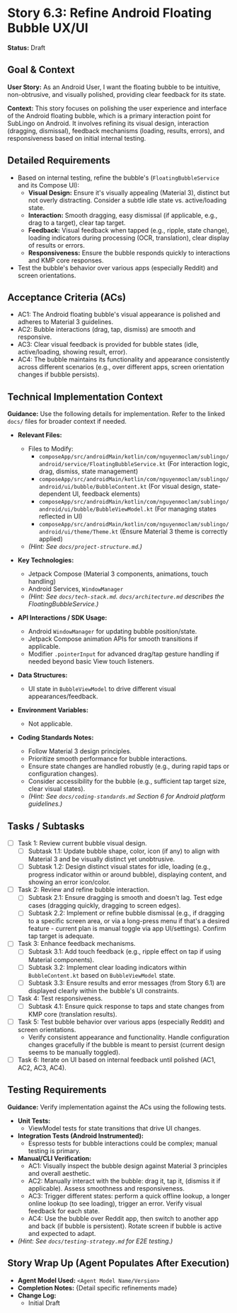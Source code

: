 
# Story 6.3: Refine Android Floating Bubble UX/UI

**Status:** Draft

## Goal & Context

**User Story:** As an Android User, I want the floating bubble to be intuitive, non-obtrusive, and visually polished, providing clear feedback for its state.

**Context:** This story focuses on polishing the user experience and interface of the Android floating bubble, which is a primary interaction point for SubLingo on Android. It involves refining its visual design, interaction (dragging, dismissal), feedback mechanisms (loading, results, errors), and responsiveness based on initial internal testing.

## Detailed Requirements

- Based on internal testing, refine the bubble's (`FloatingBubbleService` and its Compose UI):
    - **Visual Design:** Ensure it's visually appealing (Material 3), distinct but not overly distracting. Consider a subtle idle state vs. active/loading state.
    - **Interaction:** Smooth dragging, easy dismissal (if applicable, e.g., drag to a target), clear tap target.
    - **Feedback:** Visual feedback when tapped (e.g., ripple, state change), loading indicators during processing (OCR, translation), clear display of results or errors.
    - **Responsiveness:** Ensure the bubble responds quickly to interactions and KMP core responses.
- Test the bubble's behavior over various apps (especially Reddit) and screen orientations.

## Acceptance Criteria (ACs)

- AC1: The Android floating bubble's visual appearance is polished and adheres to Material 3 guidelines.
- AC2: Bubble interactions (drag, tap, dismiss) are smooth and responsive.
- AC3: Clear visual feedback is provided for bubble states (idle, active/loading, showing result, error).
- AC4: The bubble maintains its functionality and appearance consistently across different scenarios (e.g., over different apps, screen orientation changes if bubble persists).

## Technical Implementation Context

**Guidance:** Use the following details for implementation. Refer to the linked `docs/` files for broader context if needed.

- **Relevant Files:**
    - Files to Modify:
        - `composeApp/src/androidMain/kotlin/com/nguyenmoclam/sublingo/android/service/FloatingBubbleService.kt` (For interaction logic, drag, dismiss, state management)
        - `composeApp/src/androidMain/kotlin/com/nguyenmoclam/sublingo/android/ui/bubble/BubbleContent.kt` (For visual design, state-dependent UI, feedback elements)
        - `composeApp/src/androidMain/kotlin/com/nguyenmoclam/sublingo/android/ui/bubble/BubbleViewModel.kt` (For managing states reflected in UI)
        - `composeApp/src/androidMain/kotlin/com/nguyenmoclam/sublingo/android/ui/theme/Theme.kt` (Ensure Material 3 theme is correctly applied)
    - _(Hint: See `docs/project-structure.md`.)_

- **Key Technologies:**
    - Jetpack Compose (Material 3 components, animations, touch handling)
    - Android Services, `WindowManager`
    - _(Hint: See `docs/tech-stack.md`. `docs/architecture.md` describes the FloatingBubbleService.)_

- **API Interactions / SDK Usage:**
    - Android `WindowManager` for updating bubble position/state.
    - Jetpack Compose animation APIs for smooth transitions if applicable.
    - Modifier `.pointerInput` for advanced drag/tap gesture handling if needed beyond basic View touch listeners.

- **Data Structures:**
    - UI state in `BubbleViewModel` to drive different visual appearances/feedback.

- **Environment Variables:**
    - Not applicable.

- **Coding Standards Notes:**
    - Follow Material 3 design principles.
    - Prioritize smooth performance for bubble interactions.
    - Ensure state changes are handled robustly (e.g., during rapid taps or configuration changes).
    - Consider accessibility for the bubble (e.g., sufficient tap target size, clear visual states).
    - _(Hint: See `docs/coding-standards.md` Section 6 for Android platform guidelines.)_

## Tasks / Subtasks

- [ ] Task 1: Review current bubble visual design.
    - [ ] Subtask 1.1: Update bubble shape, color, icon (if any) to align with Material 3 and be visually distinct yet unobtrusive.
    - [ ] Subtask 1.2: Design distinct visual states for idle, loading (e.g., progress indicator within or around bubble), displaying content, and showing an error icon/color.
- [ ] Task 2: Review and refine bubble interaction.
    - [ ] Subtask 2.1: Ensure dragging is smooth and doesn't lag. Test edge cases (dragging quickly, dragging to screen edges).
    - [ ] Subtask 2.2: Implement or refine bubble dismissal (e.g., if dragging to a specific screen area, or via a long-press menu if that's a desired feature - current plan is manual toggle via app UI/settings). Confirm tap target is adequate.
- [ ] Task 3: Enhance feedback mechanisms.
    - [ ] Subtask 3.1: Add touch feedback (e.g., ripple effect on tap if using Material components).
    - [ ] Subtask 3.2: Implement clear loading indicators within `BubbleContent.kt` based on `BubbleViewModel` state.
    - [ ] Subtask 3.3: Ensure results and error messages (from Story 6.1) are displayed clearly within the bubble's UI constraints.
- [ ] Task 4: Test responsiveness.
    - [ ] Subtask 4.1: Ensure quick response to taps and state changes from KMP core (translation results).
- [ ] Task 5: Test bubble behavior over various apps (especially Reddit) and screen orientations.
    - Verify consistent appearance and functionality. Handle configuration changes gracefully if the bubble is meant to persist (current design seems to be manually toggled).
- [ ] Task 6: Iterate on UI based on internal feedback until polished (AC1, AC2, AC3, AC4).

## Testing Requirements

**Guidance:** Verify implementation against the ACs using the following tests.
- **Unit Tests:**
    - ViewModel tests for state transitions that drive UI changes.
- **Integration Tests (Android Instrumented):**
    - Espresso tests for bubble interactions could be complex; manual testing is primary.
- **Manual/CLI Verification:**
    - AC1: Visually inspect the bubble design against Material 3 principles and overall aesthetic.
    - AC2: Manually interact with the bubble: drag it, tap it, (dismiss it if applicable). Assess smoothness and responsiveness.
    - AC3: Trigger different states: perform a quick offline lookup, a longer online lookup (to see loading), trigger an error. Verify visual feedback for each state.
    - AC4: Use the bubble over Reddit app, then switch to another app and back (if bubble is persistent). Rotate screen if bubble is active and expected to adapt.
- _(Hint: See `docs/testing-strategy.md` for E2E testing.)_

## Story Wrap Up (Agent Populates After Execution)

- **Agent Model Used:** `<Agent Model Name/Version>`
- **Completion Notes:** {Detail specific refinements made}
- **Change Log:**
    - Initial Draft
